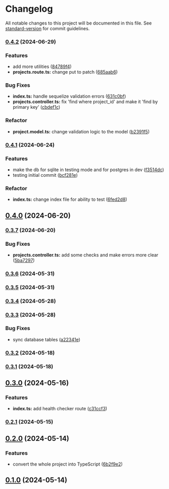 # Changelog

All notable changes to this project will be documented in this file. See [standard-version](https://github.com/conventional-changelog/standard-version) for commit guidelines.

### [0.4.2](https://github.com/appnest-dev/AppNest-BE/compare/v0.4.1...v0.4.2) (2024-06-29)


### Features

* add more utilities ([84789f4](https://github.com/appnest-dev/AppNest-BE/commits84789f4c9e3dc9d96b9b7fe3a861dcf7c3e44676))
* **projects.route.ts:** change put to patch ([685aab6](https://github.com/appnest-dev/AppNest-BE/commits685aab60b15582f2155f882eba9a58f112ad91cc))


### Bug Fixes

* **index.ts:** handle sequelize validation errors ([631c0bf](https://github.com/appnest-dev/AppNest-BE/commits631c0bf221cf30eda45b87ae6ff06d63af1c0a9d))
* **projects.controller.ts:** fix 'find where project_id' and make it 'find by primary key' ([cbdef1c](https://github.com/appnest-dev/AppNest-BE/commitscbdef1c162def0e746cb8651b2ccb9bd6bd4806a))


### Refactor

* **project.model.ts:** change validation logic to the model ([b2391f5](https://github.com/appnest-dev/AppNest-BE/commitsb2391f55d89ee6cf87b93311dbc6b22bd0f9c956))

### [0.4.1](https://github.com/appnest-dev/AppNest-BE/compare/v0.4.0...v0.4.1) (2024-06-24)


### Features

* make the db for sqlite in testing mode and for postgres in dev ([f3514dc](https://github.com/appnest-dev/AppNest-BE/commitsf3514dc56d883b9a9495d79662ab13ae7c5a6191))
* testing initial commit ([bcf281e](https://github.com/appnest-dev/AppNest-BE/commitsbcf281e1e82a5fa31815e89df185f76fdf31e918))


### Refactor

* **index.ts:** change index file for ability to test ([6fed2d8](https://github.com/appnest-dev/AppNest-BE/commits6fed2d876faaa04b17eddf47333a07d5a5bd93eb))

## [0.4.0](https://github.com/appnest-dev/AppNest-BE/compare/v0.3.7...v0.4.0) (2024-06-20)

### [0.3.7](https://github.com/appnest-dev/AppNest-BE/compare/v0.3.6...v0.3.7) (2024-06-20)


### Bug Fixes

* **projects.controller.ts:** add some checks and make errors more clear ([5ba7297](https://github.com/appnest-dev/AppNest-BE/commits5ba729708fa0394a98155bacc023c29d1ca88d93))

### [0.3.6](https://github.com/appnest-dev/AppNest-BE/compare/v0.3.5...v0.3.6) (2024-05-31)

### [0.3.5](https://github.com/appnest-dev/AppNest-BE/compare/v0.3.4...v0.3.5) (2024-05-31)

### [0.3.4](https://github.com/appnest-dev/AppNest-BE/compare/v0.3.3...v0.3.4) (2024-05-28)

### [0.3.3](https://github.com/appnest-dev/AppNest-BE/compare/v0.3.2...v0.3.3) (2024-05-28)


### Bug Fixes

* sync database tables ([a22341e](https://github.com/appnest-dev/AppNest-BE/commitsa22341ecfce56bdd1a7bdf74e029159a6738dd95))

### [0.3.2](https://github.com/appnest-dev/AppNest-BE/compare/v0.3.1...v0.3.2) (2024-05-18)

### [0.3.1](https://github.com/appnest-dev/AppNest-BE/compare/v0.3.0...v0.3.1) (2024-05-18)

## [0.3.0](https://github.com/appnest-dev/AppNest-BE/compare/v0.2.1...v0.3.0) (2024-05-16)


### Features

* **index.ts:** add health checker route ([c31ccf3](https://github.com/appnest-dev/AppNest-BE/commitsc31ccf30181872c750a3544e961d44df39743c6c))

### [0.2.1](https://github.com/appnest-dev/AppNest-BE/compare/v0.2.0...v0.2.1) (2024-05-15)

## [0.2.0](https://github.com/appnest-dev/AppNest-BE/compare/v0.1.0...v0.2.0) (2024-05-14)


### Features

* convert the whole project into TypeScript ([6b2f9e2](https://github.com/appnest-dev/AppNest-BE/commits6b2f9e2f65ea142a3df81ff772416723754db114))

## [0.1.0](https://github.com/appnest-dev/AppNest-BE/compare/v1.1.0...v0.1.0) (2024-05-14)
